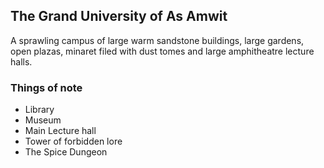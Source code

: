 ## The Grand University of As Amwit

A sprawling campus of large warm sandstone buildings, large gardens, open plazas, minaret filed with dust tomes and large amphitheatre lecture halls.

### Things of note  

* Library
* Museum
* Main Lecture hall
* Tower of forbidden lore
* The Spice Dungeon